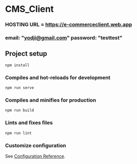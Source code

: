 # CMS_Client
### HOSTING URL = https://e-commerceclient.web.app
### email: "yodji@gmail.com" password: "testtest"

## Project setup
```
npm install
```

### Compiles and hot-reloads for development
```
npm run serve
```

### Compiles and minifies for production
```
npm run build
```

### Lints and fixes files
```
npm run lint
```

### Customize configuration
See [Configuration Reference](https://cli.vuejs.org/config/).
